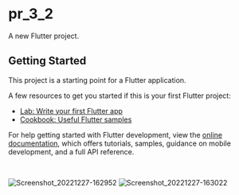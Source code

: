# pr_3_2

A new Flutter project.

## Getting Started

This project is a starting point for a Flutter application.

A few resources to get you started if this is your first Flutter project:

- [Lab: Write your first Flutter app](https://docs.flutter.dev/get-started/codelab)
- [Cookbook: Useful Flutter samples](https://docs.flutter.dev/cookbook)

For help getting started with Flutter development, view the
[online documentation](https://docs.flutter.dev/), which offers tutorials,
samples, guidance on mobile development, and a full API reference.

<img scr="https://user-images.githubusercontent.com/118449869/209806345-76859760-ce98-4481-8566-85808480a4c7.jpg" width="250px">

<img scr="https://user-images.githubusercontent.com/118449869/209806348-7220bbc6-9f14-4cf1-b3d1-9359d78e0682.jpg" width="250px">

![Screenshot_20221227-162952](https://user-images.githubusercontent.com/118449869/209843060-67443b2c-2fbd-49cb-84a9-053083163414.jpg)
![Screenshot_20221227-163022](https://user-images.githubusercontent.com/118449869/209843062-622b5352-cbb6-4b6c-bf9a-62d880d4ebc0.jpg)
